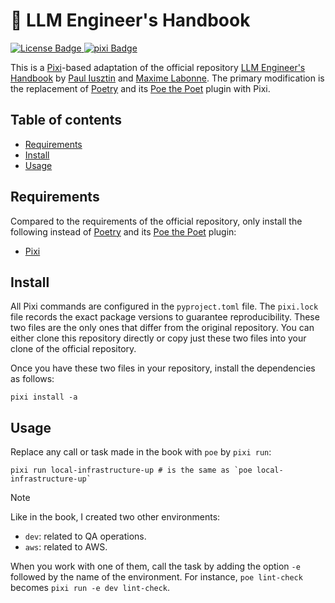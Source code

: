 # 👷 LLM Engineer's Handbook
<p>
  <a href="https://github.com/pabroux/unvX/blob/master/LICENSE">
    <picture>
      <img src="https://img.shields.io/github/license/pabroux/unvX.svg?label=Licence" alt="License Badge">
    </picture>
  </a>
  <a href="https://pixi.sh">
    <picture>
      <img src="https://img.shields.io/endpoint?url=https://raw.githubusercontent.com/prefix-dev/pixi/main/assets/badge/v0.json" alt="pixi Badge">
    </picture>
  </a>
</p>


This is a [Pixi](https://pixi.sh)-based adaptation of the official repository [LLM Engineer's Handbook](https://github.com/PacktPublishing/LLM-Engineers-Handbook) by [Paul Iusztin](https://github.com/iusztinpaul) and [Maxime Labonne](https://github.com/mlabonne). The primary modification is the replacement of [Poetry](https://github.com/python-poetry/poetry) and its [Poe the Poet](https://github.com/nat-n/poethepoet) plugin with Pixi.

## Table of contents

- [Requirements](#requirements)
- [Install](#install)
- [Usage](#usage)

## Requirements

Compared to the requirements of the official repository, only install the following instead of [Poetry](https://github.com/python-poetry/poetry) and its [Poe the Poet](https://github.com/nat-n/poethepoet) plugin:

- [Pixi](https://pixi.sh)

## Install

All Pixi commands are configured in the `pyproject.toml` file. The `pixi.lock` file records the exact package versions to guarantee reproducibility. These two files are the only ones that differ from the original repository. You can either clone this repository directly or copy just these two files into your clone of the official repository.

Once you have these two files in your repository, install the dependencies as follows:
```shell
pixi install -a
```

## Usage

Replace any call or task made in the book with `poe` by `pixi run`:
```shell
pixi run local-infrastructure-up # is the same as `poe local-infrastructure-up`
```

> [!NOTE]
> Like in the book, I created two other environments:
> - `dev`: related to QA operations.
> - `aws`: related to AWS.
>
> When you work with one of them, call the task by adding the option `-e` followed by the name of the environment. For instance, `poe lint-check` becomes `pixi run -e dev lint-check`.



